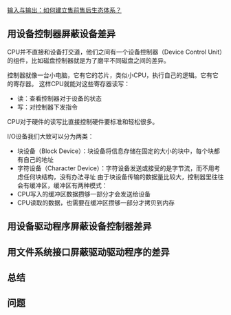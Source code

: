 [输入与输出：如何建立售前售后生态体系？](https://time.geekbang.org/column/article/99553)


## 用设备控制器屏蔽设备差异

CPU并不直接和设备打交道，他们之间有一个设备控制器（Device Control Unit）的组件，比如磁盘控制器就是为了磨平不同磁盘之间的差异。


控制器就像一台小电脑，它有它的芯片，类似小CPU，执行自己的逻辑。它有它的寄存器。
这样CPU就能对这些寄存器读写：
- 读：查看控制器对于设备的状态
- 写：对控制器下发指令


CPU对于硬件的读写比直接控制硬件要标准和轻松很多。


I/O设备我们大致可以分为两类：
- 块设备（Block Device）：块设备将信息存储在固定的大小的块中，每个块都有自己的地址
- 字符设备（Character Device）：字符设备发送或接受的是字节流，而不用考虑任何块结构，没有办法寻址
由于块设备传输的数据量比较大，控制器里往往会有缓冲区，缓冲区有两种模式：
- CPU写入的缓冲区数据攒够一部分才会发送给设备
- CPU读取的数据，也需要在缓冲区攒够一部分才拷贝到内存


## 用设备驱动程序屏蔽设备控制器差异


## 用文件系统接口屏蔽驱动驱动程序的差异


## 总结


## 问题
